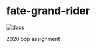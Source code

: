 # fate-grand-rider
[![docs](https://img.shields.io/badge/docs-dev-blue.svg)](https://melonedo.github.io/fate-grand-rider/dev)

2020 oop assignment
